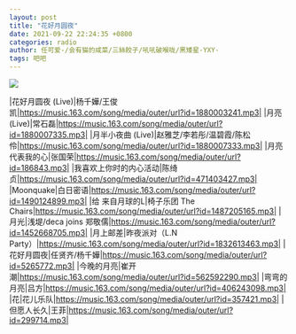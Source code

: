```yaml
---
layout: post
title: "花好月圆夜"
date: 2021-09-22 22:24:35 +0800
categories: radio
author: 任可爱-/会有猫的咸菜/三絲餃子/吼吼破喉咙/黑矮星-YXY-
tags: 吧吧
---
```

![]({{site.baseurl}}/images/cover_20210922.jpg)

|花好月圆夜 (Live)|杨千嬅/王俊凯|https://music.163.com/song/media/outer/url?id=1880003241.mp3|
|月亮 (Live)|常石磊|https://music.163.com/song/media/outer/url?id=1880007335.mp3|
|月半小夜曲 (Live)|赵雅芝/李若彤/温碧霞/陈松伶|https://music.163.com/song/media/outer/url?id=1880007333.mp3|
|月亮代表我的心|张国荣|https://music.163.com/song/media/outer/url?id=186843.mp3|
|我喜欢上你时的内心活动|陈绮贞|https://music.163.com/song/media/outer/url?id=471403427.mp3|
|Moonquake|白日密语|https://music.163.com/song/media/outer/url?id=1490124899.mp3|
|给 来自月球的L|椅子乐团 The Chairs|https://music.163.com/song/media/outer/url?id=1487205165.mp3|
|月光|浅堤/deca joins 郑敬儒|https://music.163.com/song/media/outer/url?id=1452668705.mp3|
|月上邮差|昨夜派对（L.N Party）|https://music.163.com/song/media/outer/url?id=1832613463.mp3|
|花好月圆夜|任贤齐/杨千嬅|https://music.163.com/song/media/outer/url?id=5265772.mp3|
|今晚的月亮|崔开潮|https://music.163.com/song/media/outer/url?id=562592290.mp3|
|弯弯的月亮|吕方|https://music.163.com/song/media/outer/url?id=406243098.mp3|
|花|花儿乐队|https://music.163.com/song/media/outer/url?id=357421.mp3|
|但愿人长久|王菲|https://music.163.com/song/media/outer/url?id=299714.mp3|

